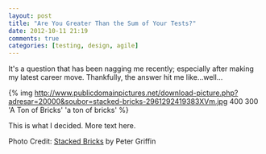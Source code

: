 ```yaml
---
layout: post
title: "Are You Greater Than the Sum of Your Tests?"
date: 2012-10-11 21:19
comments: true
categories: [testing, design, agile] 
---
```


It's a question that has been nagging me recently; especially after making my latest career move. Thankfully, the answer hit me like...well...

{% img http://www.publicdomainpictures.net/download-picture.php?adresar=20000&soubor=stacked-bricks-2961292419383XVm.jpg 400 300 'A Ton of Bricks' 'a ton of bricks' %}

This is what I decided.
More text here.

Photo Credit: [Stacked Bricks](http://www.publicdomainpictures.net/view-image.php?image=10824&picture=stacked-bricks "Stacked Bricks") by Peter Griffin